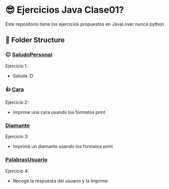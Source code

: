 # 😎 Ejercicios Java Clase01?

Este repositorio tiene los ejercicios propuestos en JavaLover nunca python

## 📂 Folder Structure 

### 😐 [SaludoPersonal](/Modulo1/clase01/src/SaludoPersonal.java)
Ejercicio 1:
 - Saluda :D

### 👍 [Cara](/Modulo1/clase01/src/ImprimirCara.java)
Ejercicio 2:
 - Imprime una cara usando los formatos print

### [Diamante](/Modulo1/clase01/src/ImprimirDiamante.java)
Ejercicio 3:
 - Imprime un diamante usando los formatos print

### [PalabrasUsuario](/Modulo1/clase01/src/ImprimirPalabrasUsuario.java)
Ejercicio 4:
 - Recoge la respuesta del usuario y la imprime